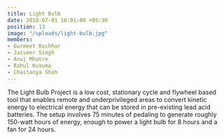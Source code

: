 ```yaml
---
title: Light Bulb
date: 2018-07-01 16:01:00 +05:30
position: 13
image: "/uploads/light-bulb.jpg"
members:
- Gurmeet Kochhar
- Jaiveer Singh
- Anuj Mhatre
- Rahul Kusuma
- Chaitanya Shah
---
```


The Light Bulb Project is a low cost, stationary cycle and flywheel based tool that enables remote and underprivileged areas to convert kinetic energy to electrical energy that can be stored in pre-existing lead acid batteries. The setup involves 75 minutes of pedaling to generate roughly 150-watt hours of energy, enough to power a light bulb for 8 hours and a fan for 24 hours.
